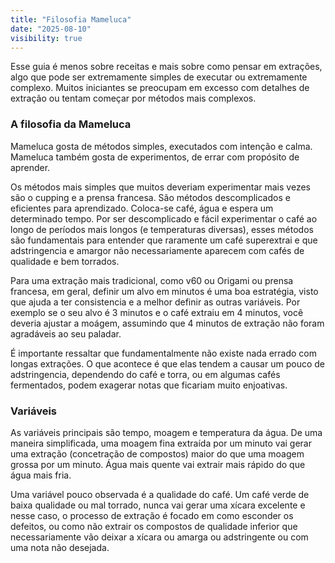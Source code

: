 ```yaml
---
title: "Filosofia Mameluca"
date: "2025-08-10"
visibility: true
---
```


Esse guia é menos sobre receitas e mais sobre como pensar em extrações, algo que pode ser extremamente simples de executar ou extremamente complexo. Muitos iniciantes se preocupam em excesso com detalhes de extração ou tentam começar por métodos mais complexos.

### A filosofia da Mameluca

Mameluca gosta de métodos simples, executados com intenção e calma. Mameluca também gosta de experimentos, de errar com propósito de aprender.

Os métodos mais simples que muitos deveriam experimentar mais vezes são o cupping e a prensa francesa. São métodos descomplicados e eficientes para aprendizado. Coloca-se café, água e espera um determinado tempo. Por ser descomplicado e fácil experimentar o café ao longo de períodos mais longos (e temperaturas diversas), esses métodos são fundamentais para entender que raramente um café superextrai e que adstringencia e amargor não necessariamente aparecem com cafés de qualidade e bem torrados.

Para uma extração mais tradicional, como v60 ou Origami ou prensa francesa, em geral, definir um alvo em minutos é uma boa estratégia, visto que ajuda a ter consistencia e a melhor definir as outras variáveis. Por exemplo se o seu alvo é 3 minutos e o café extraiu em 4 minutos, você deveria ajustar a moágem, assumindo que 4 minutos de extração não foram agradáveis ao seu paladar.

É importante ressaltar que fundamentalmente não existe nada errado com longas extrações. O que acontece é que elas tendem a causar um pouco de adstringencia, dependendo do café e torra, ou em algumas cafés fermentados, podem exagerar notas que ficariam muito enjoativas.

### Variáveis

As variáveis principais são tempo, moagem e temperatura da água. De uma maneira simplificada, uma moagem fina extraída por um minuto vai gerar uma extração (concetração de compostos) maior do que uma moagem grossa por um minuto. Água mais quente vai extrair mais rápido do que água mais fria.

Uma variável pouco observada é a qualidade do café. Um café verde de baixa qualidade ou mal torrado, nunca vai gerar uma xícara excelente e nesse caso, o processo de extração é focado em como esconder os defeitos, ou como não extrair os compostos de qualidade inferior que necessariamente vão deixar a xícara ou amarga ou adstringente ou com uma nota não desejada.